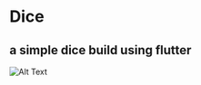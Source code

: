 # Dice
## a simple dice build using flutter

![Alt Text](https://github.com/messenger-1012/dice_flutter/blob/master/ezgif-2-0ef93939b3d0.gif)

